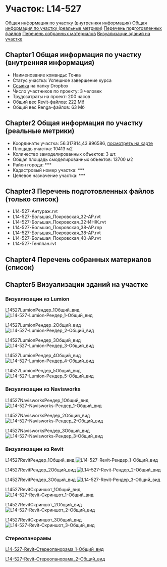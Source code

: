 # Участок: L14-527

[Общая информация по участку (внутренняя информация)](#Chapter1)
[Общая информация по участку (реальные метрики)](#Chapter2)
[Перечень подготовленных файлов](#Chapter3)
[Перечень собранных материалов](#Chapter4)
[Визуализации зданий на участке](#Chapter5)

## <a id="test">Chapter1</a> Общая информация по участку (внутренняя информация)
+ Наименование команды: Точка
+ Статус участка: Успешное завершение курса
+ [Ссылка](https://www.dropbox.com/sh/wvvgv1nw1iqred9/AAD3-GoSE5gBVY0h6fLdqeI9a/L14_527?dl=0) на папку Dropbox
+ Число участников по проекту: 3 человек
+ Трудозатраты на проект: 200 часов
+ Общий вес Revit-файлов: 222 Мб
+ Общий вес Renga-файлов: 63 Мб
## <a id="test">Chapter2</a> Общая информация по участку (реальные метрики)
+ Координаты участка: 56.317814,43.996586, [посмотреть на карте](yandex.ru/maps/47/nizhny-novgorod/?ll=56.317814%2C43.996586&z=19)
+ Площадь участка: 10413 м2
+ Количество замоделированных объектов: 3 шт.
+ Общая площадь смоделированных объектов: 13700 м2
+ Район города: *** 
+ Кадастровый номер участка: *** 
+ Целевое назначение участка: *** 
## <a id="test">Chapter3</a> Перечень подготовленных файлов (только список)
+ L14-527-Антураж.rvt
+ L14-527-Большая_Покровская_32-АР.rvt
+ L14-527-Большая_Покровская_32-ИНЖ.rvt
+ L14-527-Большая_Покровская_38-АР.rnp
+ L14-527-Большая_Покровская_38-АР.rvt
+ L14-527-Большая_Покровская_40-АР.rvt
+ L14-527-Генплан.rvt
## <a id="test">Chapter4</a> Перечень собранных материалов (список)
## <a id="test">Chapter5</a> Визуализации зданий на участке
### Визуализации из Lumion
L14527LumionРендер_1Общий_вид
![L14-527-Lumion-Рендер_1-Общий_вид](/Images/L14_527/L14-527-Lumion-Рендер_1-Общий_вид_Compressed.jpg)

L14527LumionРендер_2Общий_вид
![L14-527-Lumion-Рендер_2-Общий_вид](/Images/L14_527/L14-527-Lumion-Рендер_2-Общий_вид_Compressed.jpg)

L14527LumionРендер_3Общий_вид
![L14-527-Lumion-Рендер_3-Общий_вид](/Images/L14_527/L14-527-Lumion-Рендер_3-Общий_вид_Compressed.jpg)

L14527LumionРендер_4Общий_вид
![L14-527-Lumion-Рендер_4-Общий_вид](/Images/L14_527/L14-527-Lumion-Рендер_4-Общий_вид_Compressed.jpg)

L14527LumionРендер_5Общий_вид
![L14-527-Lumion-Рендер_5-Общий_вид](/Images/L14_527/L14-527-Lumion-Рендер_5-Общий_вид_Compressed.jpg)

### Визуализации из Navisworks
L14527NavisworksРендер_1Общий_вид
![L14-527-Navisworks-Рендер_1-Общий_вид](/Images/L14_527/L14-527-Navisworks-Рендер_1-Общий_вид_Compressed.jpg)

L14527NavisworksРендер_2Общий_вид
![L14-527-Navisworks-Рендер_2-Общий_вид](/Images/L14_527/L14-527-Navisworks-Рендер_2-Общий_вид_Compressed.jpg)

L14527NavisworksРендер_3Общий_вид
![L14-527-Navisworks-Рендер_3-Общий_вид](/Images/L14_527/L14-527-Navisworks-Рендер_3-Общий_вид_Compressed.jpg)

### Визуализации из Revit
L14527RevitРендер_1Общий_вид
![L14-527-Revit-Рендер_1-Общий_вид](/Images/L14_527/L14-527-Revit-Рендер_1-Общий_вид_Compressed.jpg)

L14527RevitРендер_2Общий_вид
![L14-527-Revit-Рендер_2-Общий_вид](/Images/L14_527/L14-527-Revit-Рендер_2-Общий_вид_Compressed.jpg)

L14527RevitРендер_3Общий_вид
![L14-527-Revit-Рендер_3-Общий_вид](/Images/L14_527/L14-527-Revit-Рендер_3-Общий_вид_Compressed.jpg)

L14527RevitСкриншот_1Общий_вид
![L14-527-Revit-Скриншот_1-Общий_вид](/Images/L14_527/L14-527-Revit-Скриншот_1-Общий_вид_Compressed.jpg)

L14527RevitСкриншот_2Общий_вид
![L14-527-Revit-Скриншот_2-Общий_вид](/Images/L14_527/L14-527-Revit-Скриншот_2-Общий_вид_Compressed.jpg)

L14527RevitСкриншот_3Общий_вид
![L14-527-Revit-Скриншот_3-Общий_вид](/Images/L14_527/L14-527-Revit-Скриншот_3-Общий_вид_Compressed.jpg)

### Стереопанорамы
[L14-527-Revit-Стереопанорама_1-Общий_вид](https://pano.autodesk.com/pano.html?url=jpgs/70151c5f-504b-4399-b232-64d6ba05f2a6&version=2)

[L14-527-Revit-Стереопанорама_2-Общий_вид](https://pano.autodesk.com/pano.html?url=jpgs/0e03dcf0-1f2b-4142-980c-b29cb453c9ff&version=2)

